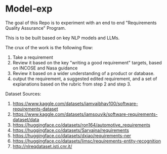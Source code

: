 # Model-exp


The goal of this Repo is to experiment with an end to end "Requirements Quality Assurance" Program.

This is to be built based on key NLP models and LLMs. 

The crux of the work is the following flow:

1. Take a requirement
2. Review it based on the key "writing a good requirement" targets, based on INCOSE and Nasa guidance
3. Review it based on a wider understanding of a product or database.
4. output the requirement, a suggested edited requirement, and a set of explanations based on the rubric from step 2 and step 3.



Dataset Sources:
1. https://www.kaggle.com/datasets/iamvaibhav100/software-requirements-dataset
2. https://www.kaggle.com/datasets/iamsouvik/software-requirements-dataset/data
3. https://huggingface.co/datasets/ron164/automotive_requirements
4. https://huggingface.co/datasets/Sarvajna/requirements
5. https://huggingface.co/datasets/dxiao/requirements-ner
6. https://huggingface.co/datasets/limsc/requirements-entity-recognition
7. http://nlreqdataset.isti.cnr.it/

